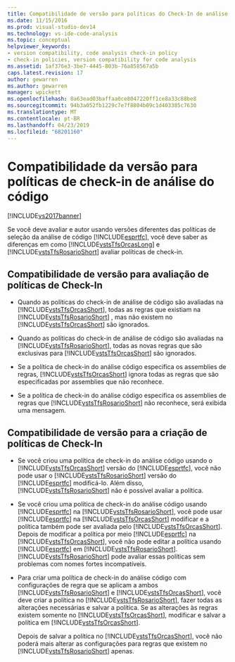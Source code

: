 ```yaml
---
title: Compatibilidade de versão para políticas do Check-In de análise de código | Microsoft Docs
ms.date: 11/15/2016
ms.prod: visual-studio-dev14
ms.technology: vs-ide-code-analysis
ms.topic: conceptual
helpviewer_keywords:
- version compatibility, code analysis check-in policy
- check-in policies, version compatibility for code analysis
ms.assetid: 1af376e3-3be7-4445-803b-76a858567a5b
caps.latest.revision: 17
author: gewarren
ms.author: gewarren
manager: wpickett
ms.openlocfilehash: 0a63ead03baffaa0ce8047220ff1ce8a33c88be8
ms.sourcegitcommit: 94b3a052fb1229c7e7f8804b09c1d403385c7630
ms.translationtype: MT
ms.contentlocale: pt-BR
ms.lasthandoff: 04/23/2019
ms.locfileid: "68201160"
---
```

# <a name="version-compatibility-for-code-analysis-check-in-policies"></a>Compatibilidade da versão para políticas de check-in de análise do código
[!INCLUDE[vs2017banner](../includes/vs2017banner.md)]

Se você deve avaliar e autor usando versões diferentes das políticas de seleção da análise de código [!INCLUDE[esprtfc](../includes/esprtfc-md.md)], você deve saber as diferenças em como [!INCLUDE[vstsTfsOrcasLong](../includes/vststfsorcaslong-md.md)] e [!INCLUDE[vstsTfsRosarioShort](../includes/vststfsrosarioshort-md.md)] avaliar políticas de check-in.  
  
## <a name="version-compatibility-for-evaluating-check-in-policies"></a>Compatibilidade de versão para avaliação de políticas de Check-In  
  
- Quando as políticas do check-in de análise de código são avaliadas na [!INCLUDE[vstsTfsOrcasShort](../includes/vststfsorcasshort-md.md)], todas as regras que existiam na [!INCLUDE[vstsTfsRosarioShort](../includes/vststfsrosarioshort-md.md)] , mas não existem no [!INCLUDE[vstsTfsOrcasShort](../includes/vststfsorcasshort-md.md)] são ignorados.  
  
- Quando as políticas do check-in de análise de código são avaliadas na [!INCLUDE[vstsTfsRosarioShort](../includes/vststfsrosarioshort-md.md)], todas as novas regras que são exclusivas para [!INCLUDE[vstsTfsOrcasShort](../includes/vststfsorcasshort-md.md)] são ignorados.  
  
- Se a política de check-in do análise código especifica os assemblies de regras, [!INCLUDE[vstsTfsOrcasShort](../includes/vststfsorcasshort-md.md)] ignora todas as regras que são especificadas por assemblies que não reconhece.  
  
- Se a política de check-in do análise código especifica os assemblies de regras que [!INCLUDE[vstsTfsRosarioShort](../includes/vststfsrosarioshort-md.md)] não reconhece, será exibida uma mensagem.  
  
## <a name="version-compatibility-for-authoring-check-in-policies"></a>Compatibilidade de versão para a criação de políticas de Check-In  
  
- Se você criou uma política de check-in do análise código usando o [!INCLUDE[vstsTfsOrcasShort](../includes/vststfsorcasshort-md.md)] versão do [!INCLUDE[esprtfc](../includes/esprtfc-md.md)], você não pode usar o [!INCLUDE[vstsTfsRosarioShort](../includes/vststfsrosarioshort-md.md)] versão do [!INCLUDE[esprtfc](../includes/esprtfc-md.md)] modificá-lo. Além disso, [!INCLUDE[vstsTfsRosarioShort](../includes/vststfsrosarioshort-md.md)] não é possível avaliar a política.  
  
- Se você criou uma política de check-in do análise código usando [!INCLUDE[esprtfc](../includes/esprtfc-md.md)] na [!INCLUDE[vstsTfsRosarioShort](../includes/vststfsrosarioshort-md.md)], você pode usar [!INCLUDE[esprtfc](../includes/esprtfc-md.md)] na [!INCLUDE[vstsTfsOrcasShort](../includes/vststfsorcasshort-md.md)] modificar e a política também pode ser avaliada pelo [!INCLUDE[vstsTfsOrcasShort](../includes/vststfsorcasshort-md.md)]. Depois de modificar a política por meio [!INCLUDE[esprtfc](../includes/esprtfc-md.md)] na [!INCLUDE[vstsTfsOrcasShort](../includes/vststfsorcasshort-md.md)], você não pode editar a política usando [!INCLUDE[esprtfc](../includes/esprtfc-md.md)] em [!INCLUDE[vstsTfsRosarioShort](../includes/vststfsrosarioshort-md.md)]. [!INCLUDE[vstsTfsRosarioShort](../includes/vststfsrosarioshort-md.md)] pode avaliar essas políticas sem problemas com nomes fortes incompatíveis.  
  
- Para criar uma política de check-in do análise código com configurações de regra que se aplicam a ambos [!INCLUDE[vstsTfsRosarioShort](../includes/vststfsrosarioshort-md.md)] e [!INCLUDE[vstsTfsOrcasShort](../includes/vststfsorcasshort-md.md)], você deve criar a política no [!INCLUDE[vstsTfsRosarioShort](../includes/vststfsrosarioshort-md.md)], fazer todas as alterações necessárias e salvar a política. Se as alterações às regras existem somente no [!INCLUDE[vstsTfsOrcasShort](../includes/vststfsorcasshort-md.md)], modificar e salvar a política em [!INCLUDE[vstsTfsOrcasShort](../includes/vststfsorcasshort-md.md)].  
  
     Depois de salvar a política no [!INCLUDE[vstsTfsOrcasShort](../includes/vststfsorcasshort-md.md)], você não poderá mais alterar as configurações para regras que existem no [!INCLUDE[vstsTfsRosarioShort](../includes/vststfsrosarioshort-md.md)] apenas.
